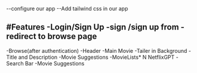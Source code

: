--configure our app
--Add tailwind css in our app



#Features
-Login/Sign Up
  -sign /sign up from
  -redirect to browse page
  -
-Browse(after authentication)
  -Header
  -Main Movie
    -Tailer in Background
    -Title and Description
    -Movie Suggestions
      -MovieLists* N
NetflixGPT
  -Search Bar
  -Movie Suggestions
  

